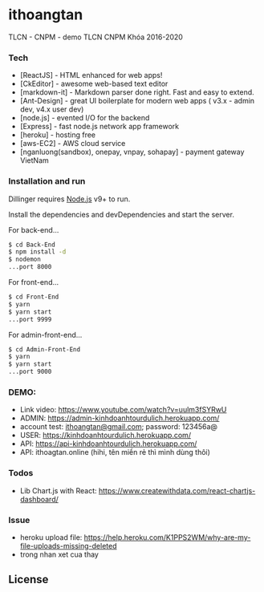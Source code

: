# ithoangtan

TLCN - CNPM - demo TLCN CNPM Khóa 2016-2020

### Tech

- [ReactJS] - HTML enhanced for web apps!
- [CkEditor] - awesome web-based text editor
- [markdown-it] - Markdown parser done right. Fast and easy to extend.
- [Ant-Design] - great UI boilerplate for modern web apps ( v3.x - admin dev, v4.x user dev)
- [node.js] - evented I/O for the backend
- [Express] - fast node.js network app framework
- [heroku] - hosting free
- [aws-EC2] - AWS cloud service
- [nganluong(sandbox), onepay, vnpay, sohapay] - payment gateway VietNam

### Installation and run

Dillinger requires [Node.js](https://nodejs.org/) v9+ to run.

Install the dependencies and devDependencies and start the server.

For back-end...

```sh
$ cd Back-End
$ npm install -d
$ nodemon
...port 8000
```

For front-end...

```sh
$ cd Front-End
$ yarn
$ yarn start
...port 9999
```

For admin-front-end...

```sh
$ cd Admin-Front-End
$ yarn
$ yarn start
...port 9000
```

### DEMO:

- Link video: https://www.youtube.com/watch?v=uulm3fSYRwU
- ADMIN: https://admin-kinhdoanhtourdulich.herokuapp.com/
- account test: ithoangtan@gmail.com; password: 123456a@
- USER: https://kinhdoanhtourdulich.herokuapp.com/
- API: https://api-kinhdoanhtourdulich.herokuapp.com/
- API: ithoagtan.online (hihi, tên miền rẻ thì mình dùng thôi)

### Todos

- Lib Chart.js with React: https://www.createwithdata.com/react-chartjs-dashboard/

### Issue

- heroku upload file: https://help.heroku.com/K1PPS2WM/why-are-my-file-uploads-missing-deleted
- trong nhan xet cua thay

## License
